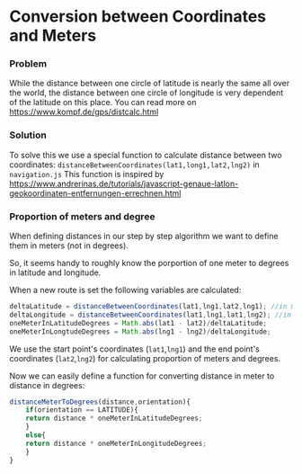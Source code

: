 # Conversion between Coordinates and Meters

### Problem
While the distance between one circle of latitude is nearly the same all over the world, the distance between one circle of longitude is very dependent of the latitude on this place.
You can read more on https://www.kompf.de/gps/distcalc.html

### Solution
To solve this we use a special function to calculate distance between two coordinates:
`distanceBetweenCoordinates(lat1,long1,lat2,lng2)` in `navigation.js`
This function is inspired by https://www.andrerinas.de/tutorials/javascript-genaue-latlon-geokoordinaten-entfernungen-errechnen.html

### Proportion of meters and degree

When defining distances in our step by step algorithm we want to define them in meters (not in degrees).

So, it seems handy to roughly know the porportion of one meter to degrees in latitude and longitude.  



When a new route is set the following variables are calculated:
```javascript
deltaLatitude = distanceBetweenCoordinates(lat1,lng1,lat2,lng1); //in meter
deltaLongitude = distanceBetweenCoordinates(lat1,lng1,lat1,lng2); //in meter
oneMeterInLatitudeDegrees = Math.abs(lat1 - lat2)/deltaLatitude;
oneMeterInLongtudeDegrees = Math.abs(lng1 - lng2)/deltaLongitude;
```
We use the start point's coordinates (`lat1`,`lng1`) and the end point's coordinates (`lat2`,`lng2`) for calculating proportion of meters and degrees.

Now we can easily define a function for converting distance in meter to distance in degrees:
```javascript
distanceMeterToDegrees(distance,orientation){
	if(orientation == LATITUDE){
	return distance * oneMeterInLatitudeDegrees;
	}
	else{
	return distance * oneMeterInLongitudeDegrees;
	}
}
```

